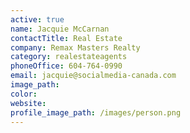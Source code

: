 ```yaml
---
active: true
name: Jacquie McCarnan
contactTitle: Real Estate
company: Remax Masters Realty
category: realestateagents
phoneOffice: 604-764-0990
email: jacquie@socialmedia-canada.com
image_path:
color:
website:
profile_image_path: /images/person.png
---
```



